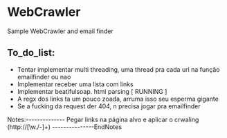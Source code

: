 # WebCrawler
Sample WebCrawler and email finder 
## To_do_list:
- Tentar implementar multi threading, uma thread pra cada url na função emailfinder ou nao
- Implementar receber uma lista com links
-  Implementar beatifulsoap. html parsing [ RUNNING ] 
- A regx dos links ta um pouco zoada, arruma isso seu esperma  gigante 
- Se a fucking da request der 404, n precisa jogar pra emailfinder




Notes:--------------
Pegar links na página alvo e aplicar o crwaling
(http:\/\/[\w.\/-]+)
---------------EndNotes
